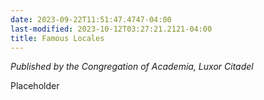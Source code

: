 ```yaml
---
date: 2023-09-22T11:51:47.4747-04:00
last-modified: 2023-10-12T03:27:21.2121-04:00
title: Famous Locales
---
```

*Published by the Congregation of Academia, Luxor Citadel*

Placeholder